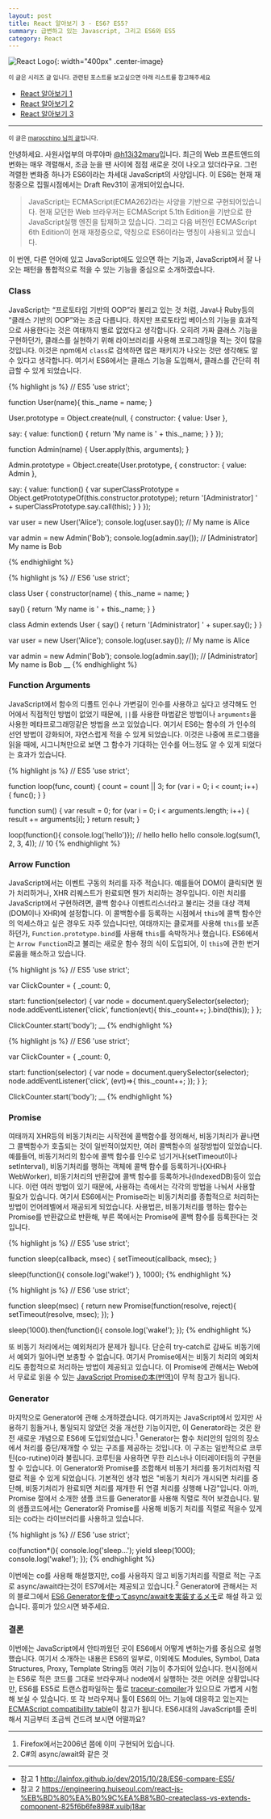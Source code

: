 ```yaml
---
layout: post
title: React 알아보기 3 - ES6? ES5?
summary: 급변하고 있는 Javascript, 그리고 ES6와 ES5
category: React
---
```


![React Logo](/asset/img/react/React_logo.png){: width="400px" .center-image}
<br>

<sub>이 글은 시리즈 글 입니다. 관련된 포스트를 보고싶으면 아래 리스트를 참고해주세요</sub>

* [React 알아보기 1](/react/2016/12/12/React01/)
* [React 알아보기 2](/react/2016/12/13/React02/)
* [React 알아보기 3](/react/2016/12/15/React03/)

<hr>

<sub>이 글은 [marocchino 님의 글](https://gist.github.com/marocchino/841e2ff62f59f420f9d9)입니다.</sub>

안녕하세요. 사원사업부의 마루야마 [@h13i32maru](https://twitter.com/h13i32maru)입니다. 최근의 Web 프론트엔드의 변화는 매우 격렬해서, 조금 눈을 땐 사이에 점점 새로운 것이 나오고 있더라구요. 그런 격렬한 변화중 하나가 ES6이라는 차세대 JavaScript의 사양입니다. 이 ES6는 현재 재정중으로 집필시점에서는 Draft Rev31이 공개되어있습니다.

> JavaScript는 ECMAScript(ECMA262)라는 사양을 기반으로 구현되어있습니다. 현재 모던한 Web 브라우저는 ECMAScript 5.1th Edition을 기반으로 한 JavaScript실행 엔진을 탑재하고 있습니다. 그리고 다음 버전인 ECMAScript 6th Edition이 현재 재정중으로, 약칭으로 ES6이라는 명칭이 사용되고 있습니다.

이 번엔, 다른 언어에 있고 JavaScript에도 있으면 하는 기능과, JavaScript에서 잘 나오는 패턴을 통합적으로 적을 수 있는 기능을 중심으로 소개하겠습니다.

### Class

JavaScript는 “프로토타입 기반의 OOP”라 불리고 있는 것 처럼, Java나 Ruby등의 “클래스 기반의 OOP”와는 조금 다릅니다. 하지만 프로토타입 베이스의 기능을 효과적으로 사용한다는 것은 여태까지 별로 없었다고 생각합니다. 오히려 가짜 클래스 기능을 구현하던가, 클래스를 실현하기 위해 라이브러리를 사용해 프로그래밍을 적는 것이 많을 것입니다. 이것은 npm에서 `class`로 검색하면 많은 패키지가 나오는 것만 생각해도 알수 있다고 생각합니다. 여기서 ES6에서는 클래스 기능을 도입해서, 클래스를 간단히 취급할 수 있게 되었습니다.

{% highlight js %}
// ES5
'use strict';

function User(name){
  this._name = name;
}

User.prototype = Object.create(null, {
  constructor: {
    value: User
  },

  say: {
    value: function() {
      return 'My name is ' + this._name;
    }
  }
});

function Admin(name) {
  User.apply(this, arguments);
}

Admin.prototype = Object.create(User.prototype, {
  constructor: {
    value: Admin
  },

  say: {
    value: function() {
      var superClassPrototype =  Object.getPrototypeOf(this.constructor.prototype);
      return '[Administrator] ' + superClassPrototype.say.call(this);
    }
  }
});

var user = new User('Alice');
console.log(user.say()); // My name is Alice

var admin = new Admin('Bob');
console.log(admin.say()); // [Administrator] My name is Bob

{% endhighlight %}

{% highlight js %}
// ES6
'use strict';

class User {
  constructor(name) {
    this._name = name;
  }

  say() {
    return 'My name is ' + this._name;
  }
}

class Admin extends User {
  say() {
    return '[Administrator] ' + super.say();
  }
}

var user = new User('Alice');
console.log(user.say()); // My name is Alice

var admin = new Admin('Bob');
console.log(admin.say()); // [Administrator] My name is Bob
__
{% endhighlight %}

### Function Arguments

JavaScript에서 함수의 디폴트 인수나 가변길이 인수를 사용하고 싶다고 생각해도 언어에서 직접적인 방법이 없었기 때문에, `||`를 사용한 마법같은 방법이나 `arguments`을 사용한 메타프로그래밍같은 방법을 쓰고 있었습니다. 여기서 ES6는 함수의 가 인수의 선언 방법이 강화되어, 자연스럽게 적을 수 있게 되었습니다. 이것은 나중에 프로그램을 읽을 때에, 시그니쳐만으로 보면 그 함수가 기대하는 인수를 어느정도 알 수 있게 되었다는 효과가 있습니다.

{% highlight js %}
// ES5
'use strict';

function loop(func, count) {
  count = count || 3;
  for (var i = 0; i < count; i++) {
    func();
  }
}

function sum() {
  var result = 0;
  for (var i = 0; i < arguments.length; i++) {
    result += arguments[i];
  }
  return result;
}

loop(function(){ console.log('hello')}); // hello hello hello
console.log(sum(1, 2, 3, 4)); // 10
{% endhighlight %}

### Arrow Function

JavaScript에서는 이벤트 구동의 처리를 자주 적습니다. 예를들어 DOM이 클릭되면 뭔가 처리하거나, XHR 리퀘스트가 완료되면 뭔가 처리하는 경우입니다. 이런 처리를 JavaScript에서 구현하려면, 콜백 함수나 이벤트리스너라고 불리는 것을 대상 객체(DOM이나 XHR)에 설정합니다. 이 콜백함수를 등록하는 시점에서 `this`에 콜백 함수안의 억세스하고 싶은 경우도 자주 있습니다만, 여태까지는 클로져를 사용해 `this`를 보존하던가, `Function.prototype.bind`를 사용해 `this`를 속박하거나 했습니다. ES6에서는 `Arrow Function`라고 불리는 새로운 함수 정의 식이 도입되어, 이 `this`에 관한 번거로움을 해소하고 있습니다.

{% highlight js %}
// ES5
'use strict';

var ClickCounter = {
  _count: 0,

  start: function(selector) {
    var node = document.querySelector(selector);
    node.addEventListener('click', function(evt){
      this._count++;
    }.bind(this));
  }
};

ClickCounter.start('body');
__
{% endhighlight %}

{% highlight js %}
// ES6
'use strict';

var ClickCounter = {
  _count: 0,

  start: function(selector) {
    var node = document.querySelector(selector);
    node.addEventListener('click', (evt)=>{
      this._count++;
    });
  }
};

ClickCounter.start('body');
__
{% endhighlight %}

### Promise

여태까지 XHR등의 비동기처리는 시작전에 콜백함수를 정의해서, 비동기처리가 끝나면 그 콜백함수가 호출되는 것이 일반적이었지만, 여러 콜백함수의 설정방법이 있었습니다. 예를들어, 비동기처리의 함수에 콜백 함수를 인수로 넘기거나(setTimeout이나 setInterval), 비동기처리를 행하는 객체에 콜백 함수를 등록하거나(XHR나 WebWorker), 비동기처리의 반환값에 콜백 함수를 등록하거나(IndexedDB)등이 있습니다. 이런 여러 방법이 있기 때문에, 사용하는 측에서는 각각의 방법을 나눠서 사용할 필요가 있습니다. 여기서 ES6에서는 Promise라는 비동기처리를 종합적으로 처리하는 방법이 언어레벨에서 재공되게 되었습니다. 사용법은, 비동기처리를 행하는 함수는 Promise를 반환값으로 반환해, 부른 쪽에서는 Promise에 콜백 함수를 등록한다는 것입니다.

{% highlight js %}
// ES5
'use strict';

function sleep(callback, msec) {
  setTimeout(callback, msec);
}

sleep(function(){
  console.log('wake!')
}, 1000);
{% endhighlight %}


{% highlight js %}
// ES6
'use strict';

function sleep(msec) {
  return new Promise(function(resolve, reject){
    setTimeout(resolve, msec);
  });
}

sleep(1000).then(function(){
  console.log('wake!');
});
{% endhighlight %}


또 비동기 처리에서는 예외처리가 문제가 됩니다. 단순히 try-catch로 감싸도 비동기에서 예외가 일어나면 보충할 수 없습니다. 여기서 Promise에서는 비동기 처리의 예외처리도 종합적으로 처리하는 방법이 제공되고 있습니다. 이 Promise에 관해서는 Web에서 무료로 읽을 수 있는 [JavaScript Promiseの本](http://azu.github.io/promises-book/)[(번역)](http://www.hanbit.co.kr/store/store_submain.html)이 무척 참고가 됩니다.

### Generator

마지막으로 Generator에 관해 소개하겠습니다. 여기까지는 JavaScript에서 있지만 사용하기 힘들거나, 통일되지 않았던 것을 개선한 기능이지만, 이 Generator라는 것은 완전 새로운 개념으로 ES6에 도입되었습니다.<sup>1</sup> Generator는 함수 처리안의 임의의 장소에서 처리를 중단/재개할 수 있는 구조를 제공하는 것입니다. 이 구조는 일반적으로 코루틴(co-rutine)이라 불립니다. 코루틴을 사용하면 무한 리스너나 이터레이터등의 구현을 할 수 있습니다. 이 Generator와 Promise를 조합해서 비동기 처리를 동기처리처럼 직렬로 적을 수 있게 되었습니다. 기본적인 생각 법은 "비동기 처리가 개시되면 처리를 중단해, 비동기처리가 완료되면 처리를 재개한 뒤 연결 처리를 싱행해 나감"입니다. 아까, Promise 절에서 소개한 샘플 코드를 Generator를 사용해 직렬로 적어 보겠습니다. 밑의 샘플코드에서는 Generator와 Promise를 사용해 비동기 처리를 직렬로 적을수 있게 되는 co라는 라이브러리를 사용하고 있습니다.

{% highlight js %}
// ES6
'use strict';

co(function*(){
  console.log('sleep...');
  yield sleep(1000);
  console.log('wake!');
});
{% endhighlight %}

이번에는 co를 사용해 해설했지만, co를 사용하지 않고 비동기처리를 직렬로 적는 구조로 async/await라는것이 ES7에서는 제공되고 있습니다.<sup>2</sup> Generator에 관해서는 저의 블로그에서 [ES6 Generatorを使ってasync/awaitを実装するメモ](http://blog.h13i32maru.jp/entry/2015/01/02/225457)로 해설 하고 있습니다. 흥미가 있으시면 봐주세요.


### 결론

이번에는 JavaScript에서 안타까웠던 곳이 ES6에서 어떻게 변하는가를 중심으로 설명했습니다. 여기서 소개하는 내용은 ES6의 일부로, 이외에도 Modules, Symbol, Data Structures, Proxy, Template String등 여러 기능이 추가되어 있습니다. 현시점에서는 ES6로 적은 코드를 그대로 브라우져나 node에서 실행하는 것은 어려운 상황입니다만, ES6를 ES5로 트랜스컴파일하는 툴로 [traceur-compiler](https://github.com/google/traceur-compiler)가 있으므로 가볍게 시험해 보실 수 있습니다. 또 각 브라우져나 툴이 ES6의 어느 기능에 대응하고 있는지는 [ECMAScript compatibility table](http://kangax.github.io/compat-table/es6/)이 참고가 됩니다. ES6시대의 JavaScript를 준비해서 지금부터 조금씩 건드려 보시면 어떨까요?

<hr>

1. Firefox에서는2006년 쯤에 이미 구현되어 있습니다.
2. C#의 async/await와 같은 것


<hr>

* 참고 1 <http://lainfox.github.io/dev/2015/10/28/ES6-compare-ES5/>
* 참고 2 <https://engineering.huiseoul.com/react-js-%EB%BD%80%EA%B0%9C%EA%B8%B0-createclass-vs-extends-component-825f6b6fe898#.xuibj18ar>
